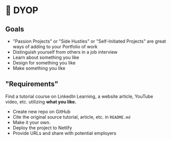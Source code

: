 # 💯 DYOP

## Goals

* "Passion Projects" or "Side Hustles" or "Self-Initiated Projects" are great ways of adding to your Portfolio of work
* Distinguish yourself from others in a job interview
* Learn about something you like
* Design for something you like
* Make something you like&#x20;

## "Requirements"

Find a tutorial course on LinkedIn Learning, a website article, YouTube video, etc. utilizing **what you like.**

* Create new repo on GitHub
* Cite the original source tutorial, article, etc. in `README.md`
* Make it your own.
* Deploy the project to Netlify
* Provide URLs and share with potential employers
